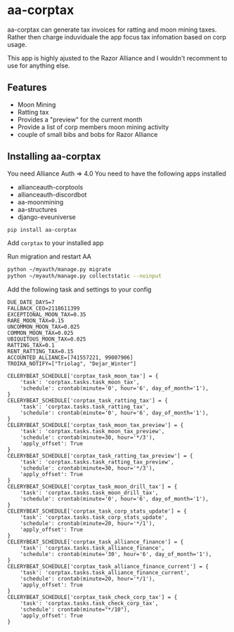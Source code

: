 # aa-corptax

aa-corptax can generate tax invoices for ratting and moon mining taxes.
Rather then charge induviduale the app focus tax infomation based on corp usage.

This app is highly ajusted to the Razor Alliance and I wouldn't recomment to use for anything else.

## Features

- Moon Mining 
- Ratting tax
- Provides a "preview" for the current month
- Provide a list of corp members moon mining activity
- couple of small bibs and bobs for Razor Alliance


## Installing aa-corptax

You need Alliance Auth => 4.0
You need to have the following apps installed

* allianceauth-corptools
* allianceauth-discordbot
* aa-moonmining
* aa-structures
* django-eveuniverse


```bash
pip install aa-corptax
```

Add `corptax` to your installed app

Run migration and restart AA

```bash
python ~/myauth/manage.py migrate
python ~/myauth/manage.py collectstatic --noinput
```

Add the following task and settings to your config

```text
DUE_DATE_DAYS=7
FALLBACK_CEO=2118611399
EXCEPTIONAL_MOON_TAX=0.35
RARE_MOON_TAX=0.15
UNCOMMON_MOON_TAX=0.025
COMMON_MOON_TAX=0.025
UBIQUITOUS_MOON_TAX=0.025
RATTING_TAX=0.1
RENT_RATTING_TAX=0.15
ACCOUNTED_ALLIANCE=[741557221, 99007906]
TROIKA_NOTIFY=["Triolag", "Dejar_Winter"]

CELERYBEAT_SCHEDULE['corptax_task_moon_tax'] = {
    'task': 'corptax.tasks.task_moon_tax',
    'schedule': crontab(minute='0', hour='6', day_of_month='1'),
}
CELERYBEAT_SCHEDULE['corptax_task_ratting_tax'] = {
    'task': 'corptax.tasks.task_ratting_tax',
    'schedule': crontab(minute='0', hour='6', day_of_month='1'),
}
CELERYBEAT_SCHEDULE['corptax_task_moon_tax_preview'] = {
    'task': 'corptax.tasks.task_moon_tax_preview',
    'schedule': crontab(minute=30, hour='*/3'),
    'apply_offset': True
}
CELERYBEAT_SCHEDULE['corptax_task_ratting_tax_preview'] = {
    'task': 'corptax.tasks.task_ratting_tax_preview',
    'schedule': crontab(minute=30, hour='*/3'),
    'apply_offset': True
}
CELERYBEAT_SCHEDULE['corptax_task_moon_drill_tax'] = {
    'task': 'corptax.tasks.task_moon_drill_tax',
    'schedule': crontab(minute='0', hour='6', day_of_month='1'),
}
CELERYBEAT_SCHEDULE['corptax_task_corp_stats_update'] = {
    'task': 'corptax.tasks.task_corp_stats_update',
    'schedule': crontab(minute=20, hour='*/1'),
    'apply_offset': True
}
CELERYBEAT_SCHEDULE['corptax_task_alliance_finance'] = {
    'task': 'corptax.tasks.task_alliance_finance',
    'schedule': crontab(minute='30', hour='6', day_of_month='1'),
}
CELERYBEAT_SCHEDULE['corptax_task_alliance_finance_current'] = {
    'task': 'corptax.tasks.task_alliance_finance_current',
    'schedule': crontab(minute=20, hour='*/1'),
    'apply_offset': True
}
CELERYBEAT_SCHEDULE['corptax_task_check_corp_tax'] = {
    'task': 'corptax.tasks.task_check_corp_tax',
    'schedule': crontab(minute="*/10"),
    'apply_offset': True
}
```


